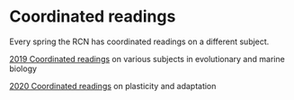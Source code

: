 
# Coordinated readings

Every spring the RCN has coordinated readings on a different subject.

[2019 Coordinated readings](2019_readings.md) on various subjects in evolutionary and marine biology

[2020 Coordinated readings](2020_readings.md) on plasticity and adaptation


